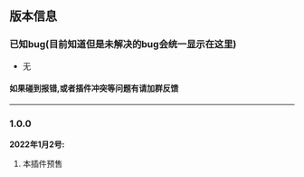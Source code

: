 ## 版本信息


### 已知bug(目前知道但是未解决的bug会统一显示在这里)
- 无

#### 如果碰到报错,或者插件冲突等问题有请加群反馈

------------

### 1.0.0
**2022年1月2号:**
1. 本插件预售